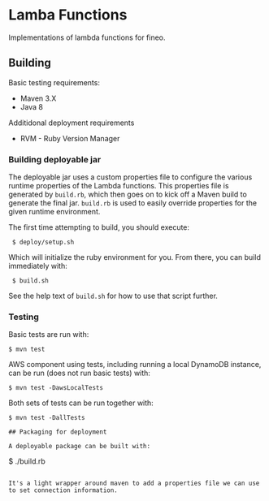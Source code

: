 # Lamba Functions

Implementations of lambda functions for fineo.

## Building

Basic testing requirements:
 * Maven 3.X
 * Java 8

Additidonal deployment requirements
 * RVM - Ruby Version Manager

### Building deployable jar

The deployable jar uses a custom properties file to configure the various runtime properties of the Lambda functions. This properties file is generated by ```build.rb```, which then goes on to kick off a Maven build to generate the final jar. ```build.rb``` is used to easily override properties for the given runtime environment.

The first time attempting to build, you should execute:

```
 $ deploy/setup.sh
```

Which will initialize the ruby environment for you. From there, you can build immediately with:

```
 $ build.sh
```

See the help text of ```build.sh``` for how to use that script further.

### Testing
Basic tests are run with:

```
$ mvn test
```

AWS component using tests, including running a local DynamoDB instance, can be run (does not 
run basic tests) with:

```
$ mvn test -DawsLocalTests
```

Both sets of tests can be run together with:

```
$ mvn test -DallTests

## Packaging for deployment

A deployable package can be built with:

```
 $ ./build.rb <options>
```

It's a light wrapper around maven to add a properties file we can use to set connection information.
